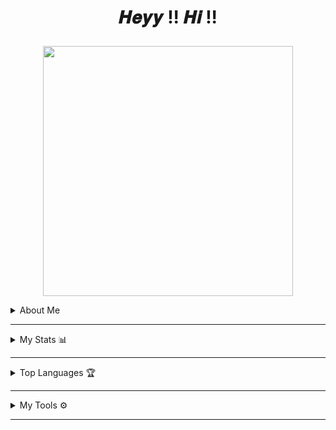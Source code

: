 <h1><p align='Middle'>𝑯𝒆𝒚𝒚 !! 𝑯𝒊 !!</p></h1>

  
<p align='Middle'><a href='https://telegram.me/ItS_PrAnav_xD'> <img src='https://telegra.ph/file/495c37ea86d6e1a30fa87.jpg' width='400"'></a></p>


<details>
<summary>About Me </summary>
  <p align='middle'>
    <b><i>
      AGE           »»
      </b></i> 
    12
  </p>
  <p align='middle'>
    <b><i>
      CLASS         »»
      </b></i> 
    VIII<sup>th</sup>
  </p>
  <p align='middle'>
    <b><i>
      STATE         »»
      </b></i> 
    Bihar
  </p>
  <p align='middle'>
    <b><i>
      NATIONALITY   »»
      </b></i> 
    🇮🇳
  </p>
  <p align='middle'>
    <b><i>
      TELEGRAM ACC  »»
      </b></i> 
    <a href="https://telegram.me/its_Pranav_xd" alt="Pranav"> <img src="https://img.shields.io/badge/Pranav-dcdcdc?logo=telegram"
                                                                            /></a>
  </p>
  <p align='middle'>
    <b><i>
      2<sup>nd</sup> Email 📨  »» 
      </b></i>
    <a href="ultramaxrobo@gmail.com" alt="📨"> <img src="https://img.shields.io/badge/Pranav21-33FFC1?logo=github"
                                                                      /></a>
  </p>
</details>

---

<details>
<summary>My Stats 📊</summary><p align='middle'>
  <img src='https://github-readme-stats.vercel.app/api?username=Pranav18262&show_icons=true&theme=midnight-purple' width='500"'></p>
  <p align='middle'><img src='https://github-readme-streak-stats.herokuapp.com/?user=madboy482&theme=midnight-purple&show_icon=true' width='500"'></p> <p
  align='middle'><img src='https://komarev.com/ghpvc/?username=madboy482&label=My%20Profile%20Views&color=blueviolet&style=plastic' width='175"'></p>
</details>

---

<details>
  <summary>Top Languages 🏆</summary>
  <p align='middle'><img src='https://github-readme-stats.vercel.app/api/top-langs/?username=madboy482&theme=midnight-purple' width='300"' height='300"'></p><p align ="middle">
</details>

---

<details>
  <summary>My Tools ⚙️</summary>
  <p align='middle'>
    <code><a href="https://git-scm.com/" target="_blank"> <img width="20%"   src="https://www.vectorlogo.zone/logos/git-scm/git-scm-ar21.svg"> </a></code>
    <code><a href="https://www.python.org/" target="_blank"> <img width="20%"   src="https://www.vectorlogo.zone/logos/python/python-ar21.svg"> </a></code>
    <code><a href="https://heroku.com/" target="_blank"> <img width="20%"   src="https://www.vectorlogo.zone/logos/heroku/heroku-ar21.svg"> </a></code>
    <br />
    <code><a href="https://www.mysql.com/" target="_blank"> <img width="20%"  src="https://www.vectorlogo.zone/logos/mysql/mysql-ar21.svg"> </a></code>
    <code><a href="https://redis.io/" target="_blank"> <img width="20%"  src="https://www.vectorlogo.zone/logos/redis/redis-ar21.svg"> </a></code>
    <code><a href="https://firebase.google.com/" target="_blank"> <img width="20%"  src="https://www.vectorlogo.zone/logos/firebase/firebase-ar21.svg"> </a></code>
    <br />
    <code><a href="https://www.mongodb.com/" target="_blank"> <img width="20%"  src="https://www.vectorlogo.zone/logos/mongodb/mongodb-ar21.svg"> </a></code>
    <code><a href="https://github.com/" target="_blank"> <img width="20%"  src="https://www.vectorlogo.zone/logos/github/github-ar21.svg"> </a></code>
    <code><a href="https://gitlab.com/" target="_blank"> <img width="20%"  src="https://www.vectorlogo.zone/logos/gitlab/gitlab-ar21.svg"> </a></code>
    <br />
    <code><a href="https://www.postgresql.org/" target="_blank"> <img width="20%"  src="https://www.vectorlogo.zone/logos/postgresql/postgresql-ar21.svg"> </a></code>
    <code><a href="https://telegram.org/" target="_blank"> <img width="20%"  src="https://www.vectorlogo.zone/logos/telegram/telegram-ar21.svg"> </a></code>
    <br>
      </p>  
</details>

---


